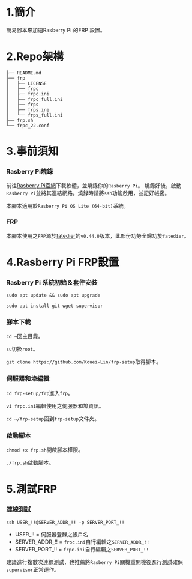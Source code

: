 # 1.簡介
簡易腳本來加速Rasberry Pi 的FRP 設置。

# 2.Repo架構
```
├── README.md
├── frp
│   ├── LICENSE
│   ├── frpc
│   ├── frpc.ini
│   ├── frpc_full.ini
│   ├── frps
│   ├── frps.ini
│   └── frps_full.ini
├── frp.sh
└── frpc_22.conf
```

# 3.事前須知

### Rasberry Pi燒錄
前往[Rasberry Pi官網](https://www.raspberrypi.com/software/)下載軟體，並燒錄你的`Rasberry Pi`。
燒錄好後，啟動`Rasberry Pi`並將其連結網路。燒錄時請將`ssh`功能啟用，並記好帳密。

本腳本適用於`Rasberry Pi OS Lite (64-bit)`系統。

### FRP
本腳本使用之`FRP`源於[fatedier](https://github.com/fatedier//frp/releases/)的`v0.44.0`版本，此部份功勞全歸功於`fatedier`。

# 4.Rasberry Pi FRP設置

### Rasberry Pi 系統初始＆套件安裝
`sudo apt update && sudo apt upgrade`

`sudo apt install git wget supervisor`

### 腳本下載 
`cd ~`回主目錄。

`su`切換`root`。

`git clone https://github.com/Kouei-Lin/frp-setup`取得腳本。

### 伺服器和埠編輯
`cd frp-setup/frp`進入`frp`。

`vi frpc.ini`編輯使用之伺服器和埠資訊。

`cd ~/frp-setup`回到`frp-setup`文件夾。

### 啟動腳本
`chmod +x frp.sh`開啟腳本權限。

`./frp.sh`啟動腳本。

# 5.測試FRP

### 連線測試
`ssh USER_!!@SERVER_ADDR_!! -p SERVER_PORT_!!`

- USER_!! = 伺服器登錄之帳戶名
- SERVER_ADDR_!! = `froc.ini`自行編輯之`SERVER_ADDR_!!`
- SERVER_PORT_!! = `frpc.ini`自行編輯之`SERVER_PORT_!!`

建議進行複數次連線測試，也推薦將`Rasberry Pi`關機重開機後進行測試確保`supervisor`正常運作。
